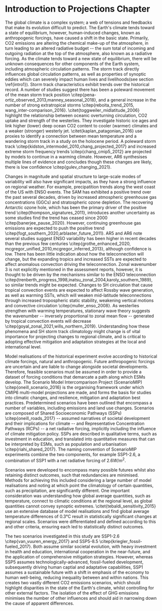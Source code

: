 # Introduction to Projections Chapter

The global climate is a complex system; a web of tensions and feedbacks that make its
evolution difficult to predict. The Earth's climate tends toward a state of
equilibrium, however, human-induced changes, known as anthropogenic forcings, have 
caused a shift in the basic state. Primarily, CO2 emissions are altering the chemical 
make-up of the atmosphere, in turn leading to an altered radiative budget -- the sum 
total of incoming and outgoing radiation at the top of the atmosphere, also known as 
a radiative forcing. As the climate tends toward a new state of equilibrium, there 
will be unknown consequences for other components of the Earth system, including 
atmospheric circulation patterns. The storm track directly influences global 
circulation patterns, as well as properties of synoptic eddies which can severely 
impact human lives and livelihoods(see section \ref{intro1}). Storm track 
characteristics exhibit trends over the historical record. A number of studies 
suggest there has been a poleward movement of the mean storm track position 
\citep{pena-ortiz_observed_2013,manney_seasonal_2018}, and a general increase in the 
number of strong extratropical storms \citep{reboita_trend_2015,
wang_inter-comparison_2016}. \citet{toggweiler_midlatitude_2006} highlight the 
relationship between oceanic overturning circulation, CO2 uptake and strength of the 
westerlies. They investigate historic ice ages and link higher (lower) deep ocean CO2 
content to cooler (warmer) climates and a weaker (stronger) westerly jet. 
\citet{kaplan_patagonian_2016} use proxies to identify a connection between mean 
temperature and a wandering storm track in a study on the holocene period. A poleward 
storm track \citep{kidston_intermodel_2010,chang_projected_2017} and increased 
extreme storm frequency trends \citep{chang_cmip5_2012} are projected by models to 
continue in a warming climate. However, AR6 synthesises multiple lines of evidence 
and concludes though these changes are likely, there is low confidence 
\citep{gulev_changing_2021}. 

Changes in magnitude and spatial structure to large-scale modes of variability will 
also have significant impacts, as they have a strong influence on regional weather. 
For example, precipatition trends along the west coast of the US with ENSO events. 
The SAM has exhibited a positive trend over the past several decades, driven by 
increased atmospheric greenhouse gas concentrations (GGCs) and stratospheric 
ozone depletion. The recovering Antarctic ozone hole, which has been the primary 
driver of the positive trend \citep{thompson_signatures_2011}, introduces another 
uncertainty as some studies find the trend has ceased since 2000 
\citep{banerjee_pause_2020}. However, continuing greenhouse gas emissions are 
expected to push the positive trend \citep{fogt_southern_2020,arblaster_future_2011}. 
AR5 and AR6 note several studies suggest ENSO variability has been higher in recent 
decades than the previous few centuries \citep{grothe_enhanced_2020,
mcgregor_unified_2010,mcgregor_inferred_2013}, although confidence is low. There has 
been little indication about how the teleconnection will change, but the expanding 
tropics and increased SSTs are expected to affect anomalous convection driving the 
teleconnection. Zonal wavenumber 3 is not explicitly mentioned in the assessment 
reports, however, it is thought to be driven by the mechanisms similar to the ENSO 
teleconnection \citep{trenberth_progress_1998,inatsu_zonal_2004,karoly_southern_1989}, 
so similar trends might be expected. Changes to SH circulation that cause tropical 
convection events are expected to affect Rossby wave generation, as well as warming 
SSTs, which will weaken mid-latitude teleconnections through increased tropospheric 
static stability, weakening vertical motions and convective circulation 
\citep{muller_enso_2008}. As westerlies strengthen with warming temperatures,
stationary wave theory suggests the wavenumber -- inversely proportional to zonal 
mean flow -- generated by tropical convection events will decrease 
\citep{goyal_zonal_2021,wills_northern_2019}. Understanding how these phenomena and 
SH storm track climatology might change is of vital importance for projecting changes 
to regional climate, and is critical to adopting effective mitigation and adaptation 
strategies at the local and international level. 

Model realisations of the historical experiment evolve according to historical 
climate forcings, natural and anthropogenic. Future anthropogenic forcings are 
uncertain and are liable to change alongside societal developments. Therefore, 
feasible scenarios must be assumed in order to provide a dataset of forcing 
conditions that demarcate a path along which ESMs develop. The Scenario Model 
Intercomparison Project (ScenarioMIP) \citep{oneill_scenario_2016} is the organising 
framework under which CMIP6 multi-model projections are made, and forms the basis for 
studies into climatic changes, and resilience, mitigation and adaptation best 
practices. Predetermined scenarios have been outlined that encompass a number of 
variables, including emissions and land use changes. Scenarios are composed of Shared 
Socioeconomic Pathways (SSPs) \citep{oneill_roads_2017} -- assumed narratives of 
societal development and their implications for climate -- and Representative 
Concentration Pathways (RCPs) -- a net radiative forcing, implicitly including the 
influence of climate mitigation policy. SSPs are described in qualitative terms, such 
as investment in education, and translated into quantitative measures that can be 
interpreted by ESMs, such as population and urbanisation \citep{riahi_shared_2017}. 
The naming convention of ScenarioMIP experiments combine the two components, for 
example SSP1-2.6, a combination of SSP1 with a net radiative forcing of $2.6W/m^2$.

Scenarios were developed to encompass many possible futures whilst also retaining 
distinct outcomes, such that redundancies are minimised. Methods for achieving this 
included considering a large number of model realisations and noting at which point 
the climatology of certain quantities, such as precipitation, are significantly 
different. One important consideration was understanding how global average 
quantities, such as temperature, connect to climatic conditions at the regional 
level, as global quantities cannot convey synoptic extremes. 
\citet{tebaldi_sensitivity_2015} use an extensive database of model realisations and 
find global average temperature differences of 0.3°C result in statistically 
significant changes at regional scales. Scenarios were differentiated and defined 
according to this and other criteria, ensuring each led to statistically distinct 
outcomes.

The two scenarios investigated in this study are SSP1-2.6 
\citep{van_vuuren_energy_2017} and SSP5-8.5 \citep{kriegler_fossil-fueled_2017}. 
Both assume similar societal evolution, with heavy investment in health and
education, international cooperation in the near-future, and the application of 
comprehensive mitigation strategies. However, whereas SSP5 assumes 
technologically-advanced, fossil-fueled development, subsequently driving human 
captial and adaptative capabilities, SSP1 assumes a sustainable future with a shift 
in emphasis of the economy to human well-being, reducing inequality between and 
within nations. This creates two vastly different CO2 emissions scenarios, which 
should highlight disparities in the state of the Earth's climate, whilst controlling 
for other external factors. The isolation of the effect of GHG emissions minimises 
the number of other influences and should aid in narrowing down the cause of apparent
differences.
